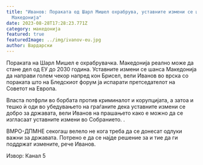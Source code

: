 ```yaml
---
title: "Иванов: Пораката од Шарл Мишел охрабрува, уставните измени се шанса за
  Македонија"
date: 2023-08-28T17:28:23.771Z
category: македонија
featured: true
featuredImage: ../img/ivanov-eu.jpg
author: Вардарски
---
```

<!--StartFragment-->

Пораката на Шарл Мишел е охрабрувачка. Македонија реално може да стане дел од ЕУ до 2030 година. Уставните измени се шанса Македонија да направи голем чекор напред кон Брисел, вели Иванов во врска со пораката што на Бледскиот форум ја испарати претседателот на Советот на Европа.

Власта потфрли во борбата против криминалот и корупцијата, а затоа и тешко ѝ оди во убедувањето на граѓаните дека уставните измени се добро за државата, вели Иванов на прашањето како е можно да се изгласаат уставните измени во Собранието. .

ВМРО-ДПМНЕ секогаш велело не кога треба да се донесат одлуки важни за државата. Потрено е да се најде решение за и тие да ги поддржат измените, рече Иванов.

<!--EndFragment-->Извор: Канал 5